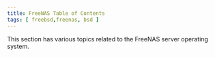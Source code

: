 ```yaml
---
title: FreeNAS Table of Contents
tags: [ freebsd,freenas, bsd ]
---
```


This section has various topics related to the FreeNAS server operating system.
